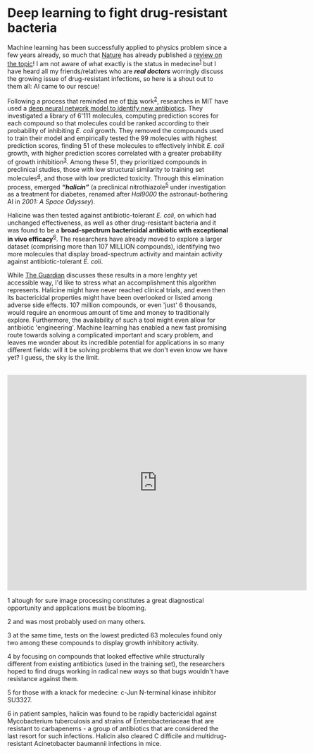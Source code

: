 # Deep learning to fight drug-resistant bacteria

Machine learning has been successfully applied to physics problem since a few years already, 
so much that [Nature](https://www.nature.com/) has already published a 
[review on the topic](https://www.nature.com/articles/s41524-019-0221-0)! 
I am not aware of what exactly is the status in medecine<sup>[1](#myfootnote1)</sup> but I have heard all my friends/relatives 
who are ***real doctors*** worringly discuss the growing issue of drug-resistant infections, so here is a shout out to them all: AI came to our rescue!

Following a process that reminded me of [this](https://www.researchgate.net/publication/334209824_Unsupervised_word_embeddings_capture_latent_knowledge_from_materials_science_literature) work<sup>[2](#myfootnote2)</sup>, researches in MIT have used a [deep neural network model to identify new antibiotics](https://www.cell.com/cell/fulltext/S0092-8674(20)30102-1).
They investigated a library of 6'111 molecules, computing prediction scores for each compound so that molecules could be ranked according to their probability of inhibiting *E. coli* growth. 
They removed the compounds used to train their model and empirically tested the 99 molecules with highest prediction scores, finding 51 of these molecules to effectively inhibit *E. coli* growth, with higher prediction scores correlated with a greater probability of growth inhibition<sup>[3](#myfootnote3)</sup>.
Among these 51, they prioritized compounds in preclinical studies, those with low structural similarity to training set molecules<sup>[4](#myfootnote4)</sup>, and those with low predicted toxicity. 
Through this elimination process, emerged ***“halicin”*** (a preclinical nitrothiazole<sup>[5](#myfootnote5)</sup> under investigation as a treatment for diabetes, renamed after *Hal9000* the astronaut-bothering AI in *2001: A Space Odyssey*). 

Halicine was then tested against antibiotic-tolerant *E. coli*, on which had unchanged effectiveness, as well as other drug-resistant bacteria and it was found to be a **broad-spectrum bactericidal antibiotic with exceptional in vivo efficacy**<sup>[6](#myfootnote6)</sup>.
The researchers have already moved to explore a larger dataset (comprising more than 107 MILLION compounds), identifying two more molecules that display broad-spectrum activity and maintain activity against antibiotic-tolerant *E. coli*. 

While [The Guardian](https://www.theguardian.com/society/2020/feb/20/antibiotic-that-kills-drug-resistant-bacteria-discovered-through-ai) discusses these results in a more lenghty yet accessible way, I'd like to stress what an accomplishment this algorithm represents. 
Halicine might have never reached clinical trials, and even then its bactericidal properties might have been overlooked or listed among adverse side effects. 
107 million compounds, or even 'just' 6 thousands, would require an enormous amount of time and money to traditionally explore. 
Furthermore, the availability of such a tool might even allow for antibiotic 'engineering'.
Machine learning has enabled a new fast promising route towards solving a complicated important and scary problem, and leaves me wonder about its incredible potential for applications in so many different fields: will it be solving problems that we don't even know we have yet? I guess, the sky is the limit.
 
   <br>

<iframe width="680" height="490"  src="https://www.youtube.com/embed/xZbcwi7SfZE" frameborder="0" allow="accelerometer; autoplay; encrypted-media; gyroscope; picture-in-picture" allowfullscreen></iframe>
 
   <br>

<a name="myfootnote1">1</a> altough for sure image processing constitutes a great diagnostical opportunity and applications must be blooming.

<a name="myfootnote2">2</a> and was most probably used on many others.

<a name="myfootnote3">3</a> at the same time, tests on the lowest predicted 63 molecules found only two among these compounds to display growth inhibitory activity.

<a name="myfootnote4">4</a> by focusing on compounds that looked effective while structurally different from existing antibiotics (used in the training set), the researchers hoped to find drugs working in radical new ways so that bugs wouldn't have resistance against them.

<a name="myfootnote5">5</a> for those with a knack for medecine: c-Jun N-terminal kinase inhibitor SU3327.


<a name="myfootnote6">6</a> in patient samples, halicin was found to be rapidly bactericidal against Mycobacterium tuberculosis and strains of Enterobacteriaceae that are resistant to carbapenems - a group of antibiotics that are considered the last resort for such infections. Halicin also cleared C difficile and multidrug-resistant Acinetobacter baumannii infections in mice.
